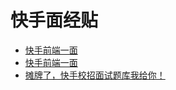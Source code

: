 # 快手面经贴

- [快手前端一面](https://www.nowcoder.com/discuss/478540?channel=1011&source_id=home_feed)
- [快手前端一面](https://www.nowcoder.com/discuss/480116?channel=666&source_id=home_feed)
- [摊牌了，快手校招面试题库我给你！](https://mp.weixin.qq.com/s/Maja445kybVmEuBcmeptAg)
